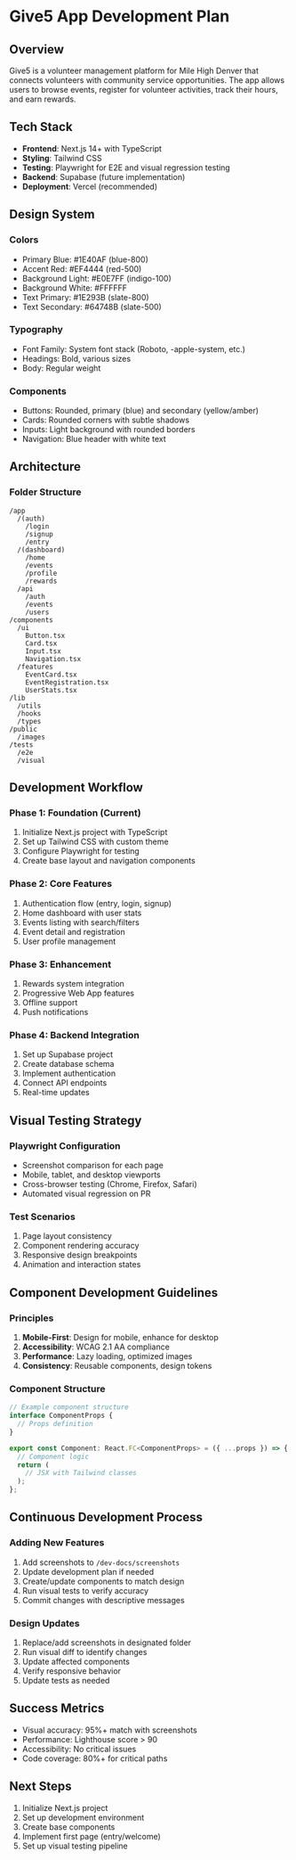 # Give5 App Development Plan

## Overview
Give5 is a volunteer management platform for Mile High Denver that connects volunteers with community service opportunities. The app allows users to browse events, register for volunteer activities, track their hours, and earn rewards.

## Tech Stack
- **Frontend**: Next.js 14+ with TypeScript
- **Styling**: Tailwind CSS
- **Testing**: Playwright for E2E and visual regression testing
- **Backend**: Supabase (future implementation)
- **Deployment**: Vercel (recommended)

## Design System

### Colors
- Primary Blue: #1E40AF (blue-800)
- Accent Red: #EF4444 (red-500)
- Background Light: #E0E7FF (indigo-100)
- Background White: #FFFFFF
- Text Primary: #1E293B (slate-800)
- Text Secondary: #64748B (slate-500)

### Typography
- Font Family: System font stack (Roboto, -apple-system, etc.)
- Headings: Bold, various sizes
- Body: Regular weight

### Components
- Buttons: Rounded, primary (blue) and secondary (yellow/amber)
- Cards: Rounded corners with subtle shadows
- Inputs: Light background with rounded borders
- Navigation: Blue header with white text

## Architecture

### Folder Structure
```
/app
  /(auth)
    /login
    /signup
    /entry
  /(dashboard)
    /home
    /events
    /profile
    /rewards
  /api
    /auth
    /events
    /users
/components
  /ui
    Button.tsx
    Card.tsx
    Input.tsx
    Navigation.tsx
  /features
    EventCard.tsx
    EventRegistration.tsx
    UserStats.tsx
/lib
  /utils
  /hooks
  /types
/public
  /images
/tests
  /e2e
  /visual
```

## Development Workflow

### Phase 1: Foundation (Current)
1. Initialize Next.js project with TypeScript
2. Set up Tailwind CSS with custom theme
3. Configure Playwright for testing
4. Create base layout and navigation components

### Phase 2: Core Features
1. Authentication flow (entry, login, signup)
2. Home dashboard with user stats
3. Events listing with search/filters
4. Event detail and registration
5. User profile management

### Phase 3: Enhancement
1. Rewards system integration
2. Progressive Web App features
3. Offline support
4. Push notifications

### Phase 4: Backend Integration
1. Set up Supabase project
2. Create database schema
3. Implement authentication
4. Connect API endpoints
5. Real-time updates

## Visual Testing Strategy

### Playwright Configuration
- Screenshot comparison for each page
- Mobile, tablet, and desktop viewports
- Cross-browser testing (Chrome, Firefox, Safari)
- Automated visual regression on PR

### Test Scenarios
1. Page layout consistency
2. Component rendering accuracy
3. Responsive design breakpoints
4. Animation and interaction states

## Component Development Guidelines

### Principles
1. **Mobile-First**: Design for mobile, enhance for desktop
2. **Accessibility**: WCAG 2.1 AA compliance
3. **Performance**: Lazy loading, optimized images
4. **Consistency**: Reusable components, design tokens

### Component Structure
```typescript
// Example component structure
interface ComponentProps {
  // Props definition
}

export const Component: React.FC<ComponentProps> = ({ ...props }) => {
  // Component logic
  return (
    // JSX with Tailwind classes
  );
};
```

## Continuous Development Process

### Adding New Features
1. Add screenshots to `/dev-docs/screenshots`
2. Update development plan if needed
3. Create/update components to match design
4. Run visual tests to verify accuracy
5. Commit changes with descriptive messages

### Design Updates
1. Replace/add screenshots in designated folder
2. Run visual diff to identify changes
3. Update affected components
4. Verify responsive behavior
5. Update tests as needed

## Success Metrics
- Visual accuracy: 95%+ match with screenshots
- Performance: Lighthouse score > 90
- Accessibility: No critical issues
- Code coverage: 80%+ for critical paths

## Next Steps
1. Initialize Next.js project
2. Set up development environment
3. Create base components
4. Implement first page (entry/welcome)
5. Set up visual testing pipeline